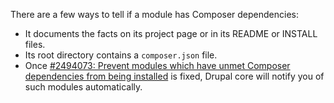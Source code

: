 There are a few ways to tell if a module has Composer dependencies:

* It documents the facts on its project page or in its README or INSTALL files.
* Its root directory contains a `composer.json` file.
* Once [#2494073: Prevent modules which have unmet Composer dependencies from being installed](https://www.drupal.org/project/drupal/issues/2494073 "Status: Needs work") is fixed, Drupal core will notify you of such modules automatically.